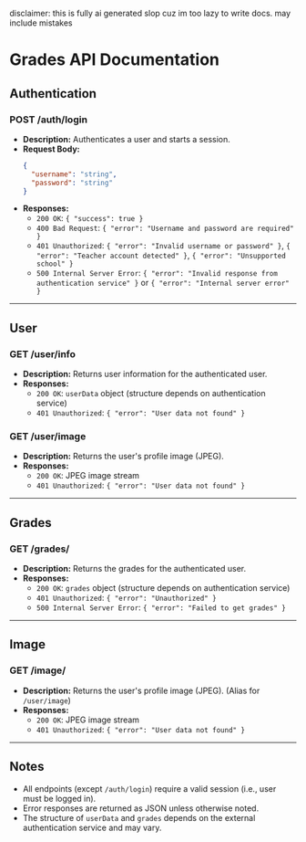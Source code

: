 disclaimer: this is fully ai generated slop cuz im too lazy to write docs. may include mistakes

# Grades API Documentation

## Authentication

### POST /auth/login
- **Description:** Authenticates a user and starts a session.
- **Request Body:**
  ```json
  {
    "username": "string",
    "password": "string"
  }
  ```
- **Responses:**
  - `200 OK`: `{ "success": true }`
  - `400 Bad Request`: `{ "error": "Username and password are required" }`
  - `401 Unauthorized`: `{ "error": "Invalid username or password" }`, `{ "error": "Teacher account detected" }`, `{ "error": "Unsupported school" }`
  - `500 Internal Server Error`: `{ "error": "Invalid response from authentication service" }` or `{ "error": "Internal server error" }`

---

## User

### GET /user/info
- **Description:** Returns user information for the authenticated user.
- **Responses:**
  - `200 OK`: `userData` object (structure depends on authentication service)
  - `401 Unauthorized`: `{ "error": "User data not found" }`

### GET /user/image
- **Description:** Returns the user's profile image (JPEG).
- **Responses:**
  - `200 OK`: JPEG image stream
  - `401 Unauthorized`: `{ "error": "User data not found" }`

---

## Grades

### GET /grades/
- **Description:** Returns the grades for the authenticated user.
- **Responses:**
  - `200 OK`: `grades` object (structure depends on authentication service)
  - `401 Unauthorized`: `{ "error": "Unauthorized" }`
  - `500 Internal Server Error`: `{ "error": "Failed to get grades" }`

---

## Image

### GET /image/
- **Description:** Returns the user's profile image (JPEG). (Alias for `/user/image`)
- **Responses:**
  - `200 OK`: JPEG image stream
  - `401 Unauthorized`: `{ "error": "User data not found" }`

---

## Notes
- All endpoints (except `/auth/login`) require a valid session (i.e., user must be logged in).
- Error responses are returned as JSON unless otherwise noted.
- The structure of `userData` and `grades` depends on the external authentication service and may vary. 